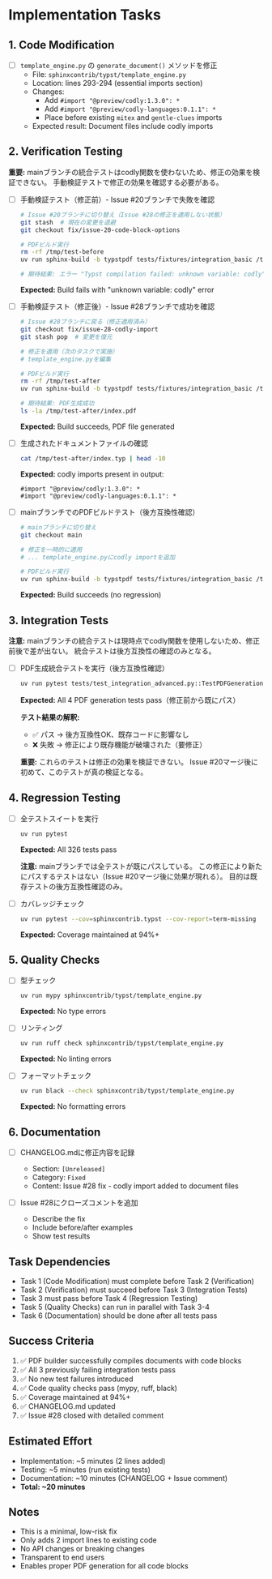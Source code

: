 # Implementation Tasks

## 1. Code Modification

- [ ] `template_engine.py` の `generate_document()` メソッドを修正
  - File: `sphinxcontrib/typst/template_engine.py`
  - Location: lines 293-294 (essential imports section)
  - Changes:
    - Add `#import "@preview/codly:1.3.0": *`
    - Add `#import "@preview/codly-languages:0.1.1": *`
    - Place before existing `mitex` and `gentle-clues` imports
  - Expected result: Document files include codly imports

## 2. Verification Testing

**重要:** mainブランチの統合テストはcodly関数を使わないため、修正の効果を検証できない。
手動検証テストで修正の効果を確認する必要がある。

- [ ] 手動検証テスト（修正前）- Issue #20ブランチで失敗を確認
  ```bash
  # Issue #20ブランチに切り替え（Issue #28の修正を適用しない状態）
  git stash  # 現在の変更を退避
  git checkout fix/issue-20-code-block-options

  # PDFビルド実行
  rm -rf /tmp/test-before
  uv run sphinx-build -b typstpdf tests/fixtures/integration_basic /tmp/test-before

  # 期待結果: エラー "Typst compilation failed: unknown variable: codly"
  ```
  **Expected:** Build fails with "unknown variable: codly" error

- [ ] 手動検証テスト（修正後）- Issue #28ブランチで成功を確認
  ```bash
  # Issue #28ブランチに戻る（修正適用済み）
  git checkout fix/issue-28-codly-import
  git stash pop  # 変更を復元

  # 修正を適用（次のタスクで実施）
  # template_engine.pyを編集

  # PDFビルド実行
  rm -rf /tmp/test-after
  uv run sphinx-build -b typstpdf tests/fixtures/integration_basic /tmp/test-after

  # 期待結果: PDF生成成功
  ls -la /tmp/test-after/index.pdf
  ```
  **Expected:** Build succeeds, PDF file generated

- [ ] 生成されたドキュメントファイルの確認
  ```bash
  cat /tmp/test-after/index.typ | head -10
  ```
  **Expected:** codly imports present in output:
  ```
  #import "@preview/codly:1.3.0": *
  #import "@preview/codly-languages:0.1.1": *
  ```

- [ ] mainブランチでのPDFビルドテスト（後方互換性確認）
  ```bash
  # mainブランチに切り替え
  git checkout main

  # 修正を一時的に適用
  # ... template_engine.pyにcodly importを追加

  # PDFビルド実行
  uv run sphinx-build -b typstpdf tests/fixtures/integration_basic /tmp/test-main
  ```
  **Expected:** Build succeeds (no regression)

## 3. Integration Tests

**注意:** mainブランチの統合テストは現時点でcodly関数を使用しないため、修正前後で差が出ない。
統合テストは後方互換性の確認のみとなる。

- [ ] PDF生成統合テストを実行（後方互換性確認）
  ```bash
  uv run pytest tests/test_integration_advanced.py::TestPDFGenerationIntegration -xvs
  ```
  **Expected:** All 4 PDF generation tests pass（修正前から既にパス）

  **テスト結果の解釈:**
  - ✅ パス → 後方互換性OK、既存コードに影響なし
  - ❌ 失敗 → 修正により既存機能が破壊された（要修正）

  **重要:** これらのテストは修正の効果を検証できない。
  Issue #20マージ後に初めて、このテストが真の検証となる。

## 4. Regression Testing

- [ ] 全テストスイートを実行
  ```bash
  uv run pytest
  ```
  **Expected:** All 326 tests pass

  **注意:** mainブランチでは全テストが既にパスしている。
  この修正により新たにパスするテストはない（Issue #20マージ後に効果が現れる）。
  目的は既存テストの後方互換性確認のみ。

- [ ] カバレッジチェック
  ```bash
  uv run pytest --cov=sphinxcontrib.typst --cov-report=term-missing
  ```
  **Expected:** Coverage maintained at 94%+

## 5. Quality Checks

- [ ] 型チェック
  ```bash
  uv run mypy sphinxcontrib/typst/template_engine.py
  ```
  **Expected:** No type errors

- [ ] リンティング
  ```bash
  uv run ruff check sphinxcontrib/typst/template_engine.py
  ```
  **Expected:** No linting errors

- [ ] フォーマットチェック
  ```bash
  uv run black --check sphinxcontrib/typst/template_engine.py
  ```
  **Expected:** No formatting errors

## 6. Documentation

- [ ] CHANGELOG.mdに修正内容を記録
  - Section: `[Unreleased]`
  - Category: `Fixed`
  - Content: Issue #28 fix - codly import added to document files

- [ ] Issue #28にクローズコメントを追加
  - Describe the fix
  - Include before/after examples
  - Show test results

## Task Dependencies

- Task 1 (Code Modification) must complete before Task 2 (Verification)
- Task 2 (Verification) must succeed before Task 3 (Integration Tests)
- Task 3 must pass before Task 4 (Regression Testing)
- Task 5 (Quality Checks) can run in parallel with Task 3-4
- Task 6 (Documentation) should be done after all tests pass

## Success Criteria

1. ✅ PDF builder successfully compiles documents with code blocks
2. ✅ All 3 previously failing integration tests pass
3. ✅ No new test failures introduced
4. ✅ Code quality checks pass (mypy, ruff, black)
5. ✅ Coverage maintained at 94%+
6. ✅ CHANGELOG.md updated
7. ✅ Issue #28 closed with detailed comment

## Estimated Effort

- Implementation: ~5 minutes (2 lines added)
- Testing: ~5 minutes (run existing tests)
- Documentation: ~10 minutes (CHANGELOG + Issue comment)
- **Total: ~20 minutes**

## Notes

- This is a minimal, low-risk fix
- Only adds 2 import lines to existing code
- No API changes or breaking changes
- Transparent to end users
- Enables proper PDF generation for all code blocks
